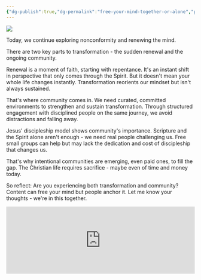 ```yaml
---
{"dg-publish":true,"dg-permalink":"free-your-mind-together-or-alone","permalink":"/free-your-mind-together-or-alone/","metatags":{"description":"Today, we continue exploring nonconformity and renewing the mind. There are two key parts to transformation - the sudden renewal and the ongoing community.","og:image":"https://res.cloudinary.com/dt9hlo5sw/image/upload/v1691990584/obsidian/image_fuzzqk.png","og:image:alt":"an image of someone at a fork in the road back to the view, in the style of Carlos Cazares"},"created":"2023-08-13T12:42:34.766-07:00","updated":"2023-08-13T22:23:37.626-07:00"}
---
```


![](https://res.cloudinary.com/dt9hlo5sw/image/upload/v1691990584/obsidian/image_fuzzqk.png)


Today, we continue exploring nonconformity and renewing the mind. 

There are two key parts to transformation - the sudden renewal and the ongoing community. 

Renewal is a moment of faith, starting with repentance. It's an instant shift in perspective that only comes through the Spirit. But it doesn't mean your whole life changes instantly. Transformation reorients our mindset but isn't always sustained. 

That's where community comes in. We need curated, committed environments to strengthen and sustain transformation. Through structured engagement with disciplined people on the same journey, we avoid distractions and falling away. 

Jesus' discipleship model shows community's importance. Scripture and the Spirit alone aren't enough - we need real people challenging us. Free small groups can help but may lack the dedication and cost of discipleship that changes us. 

That's why intentional communities are emerging, even paid ones, to fill the gap. The Christian life requires sacrifice - maybe even of time and money today.

So reflect: Are you experiencing both transformation and community? Content can free your mind but people anchor it. Let me know your thoughts - we're in this together.

<iframe id="bCastiFrm68rml49n" src="https://player.bcast.fm/ignite-sf/68rml49n-episode-4-free-your-mind-alone-and-together" frameborder="0" height="180" width="100%" scrolling="no" seamless="true" style="width:100%;height:180px;"></iframe>
